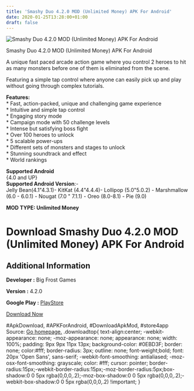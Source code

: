 ```yaml
---
title: 'Smashy Duo 4.2.0 MOD (Unlimited Money) APK For Android'
date: 2020-01-25T13:28:00+01:00
draft: false
---
```


![Smashy Duo 4.2.0 MOD (Unlimited Money) APK For Android](https://i1.wp.com/apkhome.net/wp-content/uploads/2020/01/Smashy-Duo-4.2.0-MOD-Unlimited-Money.png "Smashy Duo 4.2.0 MOD (Unlimited Money) APK For Android")

  

Smashy Duo 4.2.0 MOD (Unlimited Money) APK For Android

A unique fast paced arcade action game where you control 2 heroes to hit as many monsters before one of them is eliminated from the scene.

Featuring a simple tap control where anyone can easily pick up and play without going through complex tutorials.

**Features:**  
\* Fast, action-packed, unique and challenging game experience  
\* Intuitive and simple tap control  
\* Engaging story mode  
\* Campaign mode with 50 challenge levels  
\* Intense but satisfying boss fight  
\* Over 100 heroes to unlock  
\* 5 scalable power-ups  
\* Different sets of monsters and stages to unlock  
\* Stunning soundtrack and effect  
\* World rankings

**Supported Android**  
{4.0 and UP}  
**Supported Android Version**:-  
Jelly Bean(4.1"4.3.1)- KitKat (4.4"4.4.4)- Lollipop (5.0"5.0.2) - Marshmallow (6.0 - 6.0.1) - Nougat (7.0 " 7.1.1) - Oreo (8.0-8.1) - Pie (9.0)

**MOD TYPE: Unlimited Money**

Download Smashy Duo 4.2.0 MOD (Unlimited Money) APK For Android
===============================================================

Additional Information
----------------------

**Developer :** Big Frost Games

**Version :** 4.2.0

**Google Play :** [PlayStore](https://play.google.com/store/apps/details?id=com.bigfrostgames.smashyduo)

  

[Download Now](https://store4app.co/post/smashy-duo-4-2-0-mod-unlimited-money-apk-for-android_1579955271)

  
#ApkDownload, #APKForAndroid, #DownloadApkMod, #store4app  
Source: [Go homepage.](https://store4app.co/post/smashy-duo-4-2-0-mod-unlimited-money-apk-for-android_1579955271) .downloadtop{ text-align:center; -webkit-appearance: none; -moz-appearance: none; appearance: none; width: 100%; padding: 9px 9px 11px 13px; background-color: #0EBD3F; border: none; color:#fff; border-radius: 3px; outline: none; font-weight;bold; font: 20px 'Open Sans', sans-serif; -webkit-font-smoothing: antialiased; -moz-osx-font-smoothing: grayscale; color: #fff; cursor: pointer; border-radius:15px;-webkit-border-radius:15px;-moz-border-radius:5px;box-shadow:0 0 5px rgba(0,0,0,.2);-moz-box-shadow:0 0 5px rgba(0,0,0,.2);-webkit-box-shadow:0 0 5px rgba(0,0,0,.2) !important; }